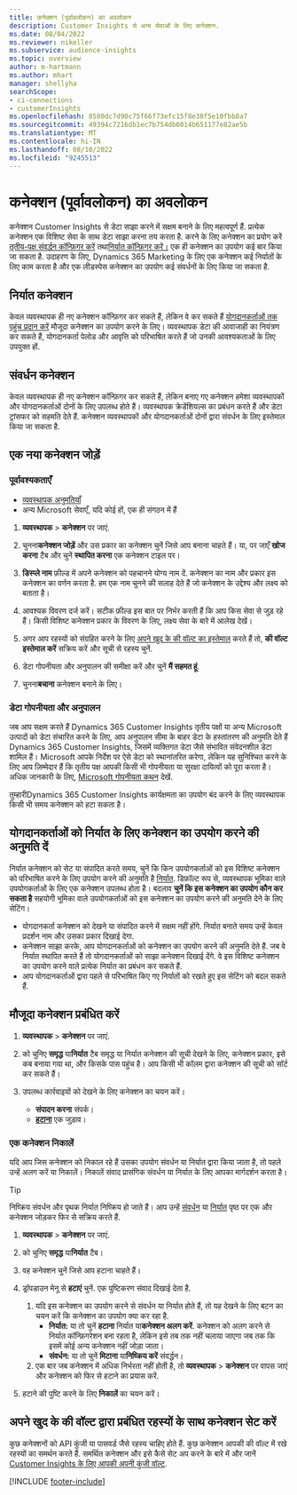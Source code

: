 ```yaml
---
title: कनेक्शन (पूर्वावलोकन) का अवलोकन
description: Customer Insights से अन्य सेवाओं के लिए कनेक्शन.
ms.date: 08/04/2022
ms.reviewer: nikeller
ms.subservice: audience-insights
ms.topic: overview
author: m-hartmann
ms.author: mhart
manager: shellyha
searchScope:
- ci-connections
- customerInsights
ms.openlocfilehash: 8580dc7d90c75f66f73efc15f8e38f5e10fbb8a7
ms.sourcegitcommit: 49394c7216db1ec7b754db6014b651177e82ae5b
ms.translationtype: MT
ms.contentlocale: hi-IN
ms.lasthandoff: 08/10/2022
ms.locfileid: "9245513"
---
```

# <a name="connections-preview-overview"></a>कनेक्शन (पूर्वावलोकन) का अवलोकन

कनेक्शन Customer Insights से डेटा साझा करने में सक्षम बनाने के लिए महत्वपूर्ण हैं. प्रत्येक कनेक्शन एक विशिष्ट सेवा के साथ डेटा साझा करना तय करता है. करने के लिए कनेक्शन का प्रयोग करें [तृतीय-पक्ष संवर्द्धन कॉन्फ़िगर करें](enrichment-hub.md) तथा[निर्यात कॉन्फ़िगर करें।](export-destinations.md) एक ही कनेक्शन का उपयोग कई बार किया जा सकता है. उदाहरण के लिए, Dynamics 365 Marketing के लिए एक कनेक्शन कई निर्यातों के लिए काम करता है और एक लीडस्पेस कनेक्शन का उपयोग कई संवर्धनों के लिए किया जा सकता है.

## <a name="export-connections"></a>निर्यात कनेक्शन

केवल व्यवस्थापक ही नए कनेक्शन कॉन्फ़िगर कर सकते हैं, लेकिन वे कर सकते हैं [योगदानकर्ताओं तक पहुंच प्रदान करें](#allow-contributors-to-use-a-connection-for-exports) मौजूदा कनेक्शन का उपयोग करने के लिए। व्यवस्थापक डेटा की आवाजाही का नियंत्रण कर सकते हैं, योगदानकर्ता पेलोड और आवृत्ति को परिभाषित करते हैं जो उनकी आवश्यकताओं के लिए उपयुक्त हों.

## <a name="enrichment-connections"></a>संवर्धन कनेक्शन

केवल व्यवस्थापक ही नए कनेक्शन कॉन्फ़िगर कर सकते हैं, लेकिन बनाए गए कनेक्शन हमेशा व्यवस्थापकों और योगदानकर्ताओं दोनों के लिए उपलब्ध होते हैं। व्यवस्थापक क्रेडेंशियल्स का प्रबंधन करते हैं और डेटा ट्रांसफर को सहमति देते हैं. कनेक्शन व्यवस्थापकों और योगदानकर्ताओं दोनों द्वारा संवर्धन के लिए इस्तेमाल किया जा सकता है.

## <a name="add-a-new-connection"></a>एक नया कनेक्शन जोड़ें

### <a name="prerequisites"></a>पूर्वावश्यकताएँ

- [व्यवस्थापक अनुमतियाँ](permissions.md)
- अन्य Microsoft सेवाएँ, यदि कोई हों, एक ही संगठन में हैं

1. **व्यवस्थापक** > **कनेक्शन** पर जाएं.

1. चुनना**कनेक्शन जोड़ें** और उस प्रकार का कनेक्शन चुनें जिसे आप बनाना चाहते हैं। या, पर जाएँ **खोज करना** टैब और चुनें **स्थापित करना** एक कनेक्शन टाइल पर।

1. **डिस्प्ले नाम** फ़ील्ड में अपने कनेक्शन को पहचानने योग्य नाम दें. कनेक्शन का नाम और प्रकार इस कनेक्शन का वर्णन करता है. हम एक नाम चुनने की सलाह देते हैं जो कनेक्शन के उद्देश्य और लक्ष्य को बताता है।

1. आवश्यक विवरण दर्ज करें। सटीक फ़ील्ड इस बात पर निर्भर करती हैं कि आप किस सेवा से जुड़ रहे हैं। किसी विशिष्ट कनेक्शन प्रकार के विवरण के लिए, लक्ष्य सेवा के बारे में आलेख देखें।

1. अगर आप रहस्यों को संग्रहित करने के लिए [अपने खुद के की वॉल्ट का इस्तेमाल](use-azure-key-vault.md) करते हैं तो, **की वॉल्ट इस्तेमाल करें** सक्रिय करें और सूची से रहस्य चुनें.

1. डेटा गोपनीयता और अनुपालन की समीक्षा करें और चुनें **मैं सहमत हूं**.

1. चुनना**बचाना** कनेक्शन बनाने के लिए।

### <a name="data-privacy-and-compliance"></a>डेटा गोपनीयता और अनुपालन

जब आप सक्षम करते हैं Dynamics 365 Customer Insights तृतीय पक्षों या अन्य Microsoft उत्पादों को डेटा संचारित करने के लिए, आप अनुपालन सीमा के बाहर डेटा के हस्तांतरण की अनुमति देते हैं Dynamics 365 Customer Insights, जिसमें व्यक्तिगत डेटा जैसे संभावित संवेदनशील डेटा शामिल हैं। Microsoft आपके निर्देश पर ऐसे डेटा को स्थानांतरित करेगा, लेकिन यह सुनिश्चित करने के लिए आप ज़िम्मेदार हैं कि तृतीय पक्ष आपकी किसी भी गोपनीयता या सुरक्षा दायित्वों को पूरा करता है। अधिक जानकारी के लिए, [Microsoft गोपनीयता कथन](https://go.microsoft.com/fwlink/?linkid=396732) देखें.

तुम्हारीDynamics 365 Customer Insights कार्यक्षमता का उपयोग बंद करने के लिए व्यवस्थापक किसी भी समय कनेक्शन को हटा सकता है।

## <a name="allow-contributors-to-use-a-connection-for-exports"></a>योगदानकर्ताओं को निर्यात के लिए कनेक्शन का उपयोग करने की अनुमति दें

निर्यात कनेक्शन को सेट या संपादित करते समय, चुनें कि किन उपयोगकर्ताओं को इस विशिष्ट कनेक्शन को परिभाषित करने के लिए उपयोग करने की अनुमति है [निर्यात](export-destinations.md). डिफ़ॉल्ट रूप से, व्यवस्थापक भूमिका वाले उपयोगकर्ताओं के लिए एक कनेक्शन उपलब्ध होता है। बदलाव **चुनें कि इस कनेक्शन का उपयोग कौन कर सकता है** सहयोगी भूमिका वाले उपयोगकर्ताओं को इस कनेक्शन का उपयोग करने की अनुमति देने के लिए सेटिंग।

- योगदानकर्ता कनेक्शन को देखने या संपादित करने में सक्षम नहीं होंगे. निर्यात बनाते समय उन्हें केवल प्रदर्शन नाम और उसका प्रकार दिखाई देगा.
- कनेक्शन साझा करके, आप योगदानकर्ताओं को कनेक्शन का उपयोग करने की अनुमति देते हैं. जब वे निर्यात स्थापित करते हैं तो योगदानकर्ताओं को साझा कनेक्शन दिखाई देंगे. वे इस विशिष्ट कनेक्शन का उपयोग करने वाले प्रत्येक निर्यात का प्रबंधन कर सकते हैं.
- आप योगदानकर्ताओं द्वारा पहले से परिभाषित किए गए निर्यातों को रखते हुए इस सेटिंग को बदल सकते हैं.

## <a name="manage-existing-connections"></a>मौजूदा कनेक्शन प्रबंधित करें

1. **व्यवस्थापक** > **कनेक्शन** पर जाएं.

1. को चुनिए **समृद्ध** या**निर्यात** टैब समृद्ध या निर्यात कनेक्शन की सूची देखने के लिए, कनेक्शन प्रकार, इसे कब बनाया गया था, और किसके पास पहुंच है। आप किसी भी कॉलम द्वारा कनेक्शन की सूची को सॉर्ट कर सकते हैं।

1. उपलब्ध कार्रवाइयों को देखने के लिए कनेक्शन का चयन करें।

   - **संपादन करना** संपर्क।
   - [**हटाना**](#remove-a-connection) एक जुड़ाव।

### <a name="remove-a-connection"></a>एक कनेक्शन निकालें

यदि आप जिस कनेक्शन को निकाल रहे हैं उसका उपयोग संवर्धन या निर्यात द्वारा किया जाता है, तो पहले उन्हें अलग करें या निकालें। निकालें संवाद प्रासंगिक संवर्धन या निर्यात के लिए आपका मार्गदर्शन करता है।

> [!TIP]
> निष्क्रिय संवर्धन और पृथक निर्यात निष्क्रिय हो जाते हैं। आप उन्हें [संवर्धन](enrichment-hub.md) या [निर्यात](export-destinations.md) पृष्ठ पर एक और कनेक्शन जोड़कर फिर से सक्रिय करते हैं.

1. **व्यवस्थापक** > **कनेक्शन** पर जाएं.

1. को चुनिए **समृद्ध** या**निर्यात** टैब।

1. वह कनेक्शन चुनें जिसे आप हटाना चाहते हैं।

1. ड्रॉपडाउन मेनू से **हटाएं** चुनें. एक पुष्टिकरण संवाद दिखाई देता है.

   1. यदि इस कनेक्शन का उपयोग करने से संवर्धन या निर्यात होते हैं, तो यह देखने के लिए बटन का चयन करें कि कनेक्शन का उपयोग क्या कर रहा है.
      - **निर्यात:** या तो चुनें **हटाना** निर्यात या**कनेक्शन अलग करें**. कनेक्शन को अलग करने से निर्यात कॉन्फ़िगरेशन बना रहता है, लेकिन इसे तब तक नहीं चलाया जाएगा जब तक कि इसमें कोई अन्य कनेक्शन नहीं जोड़ा जाता।
      - **संवर्धन:** या तो चुनें **मिटाना** या**निष्क्रिय करें** संवर्द्धन।
   1. एक बार जब कनेक्शन में अधिक निर्भरता नहीं होती है, तो **व्यवस्थापक** > **कनेक्शन** पर वापस जाएं और कनेक्शन को फिर से हटाने का प्रयास करें.

1. हटाने की पुष्टि करने के लिए **निकालें** का चयन करें।

## <a name="set-up-connections-with-secrets-managed-by-your-own-key-vault"></a>अपने खुद के की वॉल्ट द्वारा प्रबंधित रहस्यों के साथ कनेक्शन सेट करें

कुछ कनेक्शनों को API कुंजी या पासवर्ड जैसे रहस्य चाहिए होते हैं. कुछ कनेक्शन आपकी की वॉल्ट में रखे रहस्यों का समर्थन करते हैं. समर्थित कनेक्शन और इसे कैसे सेट अप करने के बारे में और जानें [Customer Insights के लिए आपकी अपनी कुंजी वॉल्ट](use-azure-key-vault.md).

[!INCLUDE [footer-include](includes/footer-banner.md)]
